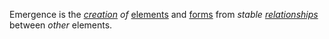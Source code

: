 Emergence is the *[creation](https://github.com/gcassel/Modular-Organization-Terminology/blob/master/terms/creation.md) of* [elements](https://github.com/gcassel/Modular-Organization-Terminology/blob/master/terms/element.md) and [forms](https://github.com/gcassel/Modular-Organization-Terminology/blob/master/terms/form.md) from *stable [relationships](https://github.com/gcassel/Modular-Organization-Terminology/blob/master/terms/relationship.md)* between *other* elements.
 
